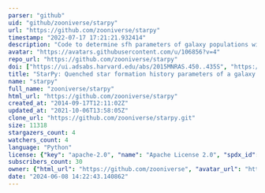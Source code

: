```yaml
---
parser: "github"
uid: "github/zooniverse/starpy"
url: "https://github.com/zooniverse/starpy"
timestamp: "2022-07-17 17:21:21.932414"
description: "Code to determine sfh parameters of galaxy populations with emcee"
avatar: "https://avatars.githubusercontent.com/u/106856?v=4"
repo_url: "https://github.com/zooniverse/starpy"
doi: ["https://ui.adsabs.harvard.edu/abs/2015MNRAS.450..435S", "https://ui.adsabs.harvard.edu/abs/2016ascl.soft09002S/abstract"]
title: "StarPy: Quenched star formation history parameters of a galaxy using MCMC"
name: "starpy"
full_name: "zooniverse/starpy"
html_url: "https://github.com/zooniverse/starpy"
created_at: "2014-09-17T12:11:02Z"
updated_at: "2021-10-06T13:58:05Z"
clone_url: "https://github.com/zooniverse/starpy.git"
size: 11318
stargazers_count: 4
watchers_count: 4
language: "Python"
license: {"key": "apache-2.0", "name": "Apache License 2.0", "spdx_id": "Apache-2.0", "url": "https://api.github.com/licenses/apache-2.0", "node_id": "MDc6TGljZW5zZTI="}
subscribers_count: 30
owner: {"html_url": "https://github.com/zooniverse", "avatar_url": "https://avatars.githubusercontent.com/u/106856?v=4", "login": "zooniverse", "type": "Organization"}
date: "2024-06-08 14:22:43.140862"
---
```

